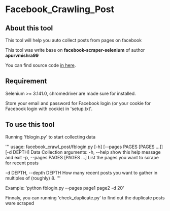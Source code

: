 # Facebook_Crawling_Post

## About this tool
This tool will help you auto collect posts from pages on facebook

This tool was write base on **facebook-scraper-selenium** of author **apurvmishra99**

You can find source code [in here](https://github.com/apurvmishra99/facebook-scraper-selenium).

## Requirement
Selenium >= 3.141.0, chromedriver are made sure for installed.

Store your email and password for Facebook login (or your cookie for Facebook login with cookie) in 'setup.txt'.

## To use this tool
Running 'fblogin.py' to start collecting data

'''
usage: facebook_crawl_post/fblogin.py [-h] [--pages PAGES [PAGES ...]] [-d DEPTH]
Data Collection
arguments:
  -h, --help            show this help message and exit
  -p, --pages PAGES [PAGES ...]
                        List the pages you want to scrape
                        for recent posts
  
  -d DEPTH, --depth DEPTH
                        How many recent posts you want to gather in
                        multiples of (roughly) 8.
'''

Example: 'python fblogin.py --pages page1 page2 -d 20'
                        
Finnaly, you can running 'check_duplicate.py' to find out the duplicate posts ware scraped
